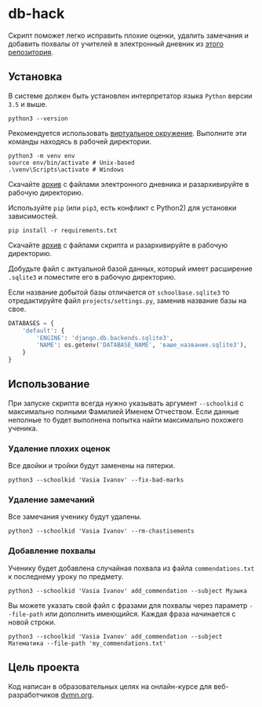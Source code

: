 # db-hack

Скрипт поможет легко исправить плохие оценки, удалить замечания
и добавить похвалы от учителей в электронный дневник из 
[этого репозитория](https://github.com/devmanorg/e-diary).

## Установка

В системе должен быть установлен интерпретатор языка `Python` версии
`3.5` и выше.

```
python3 --version
```

Рекомендуется использовать 
[виртуальное окружение](https://docs.python.org/3/library/venv.html).
Выполните эти команды находясь в рабочей директории.

```
python3 -m venv env
source env/bin/activate # Unix-based
.\venv\Scripts\activate # Windows
```

Скачайте [архив](https://github.com/devmanorg/e-diary/archive/refs/heads/master.zip) 
с файлами электронного дневника и разархивируйте в рабочую директорию. 


Используйте `pip` (или `pip3`, есть конфликт с Python2) для установки зависимостей. 

```
pip install -r requirements.txt
```

Скачайте [архив](https://github.com/6f6e69/ediary-db-hack/archive/refs/heads/main.zip) 
с файлами скрипта и разархивируйте в рабочую директорию.

Добудьте файл с актуальной базой данных, который имеет расширение `.sqlite3` и 
поместите его в рабочую директорию.

Если название добытой базы отличается от `schoolbase.sqlite3` то отредактируйте файл 
`projects/settings.py`, заменив название базы на свое.

``` python
DATABASES = {
    'default': {
        'ENGINE': 'django.db.backends.sqlite3',
        'NAME': os.getenv('DATABASE_NAME', 'ваше_название.sqlite3'),
    }
}
```

## Использование

При запуске скрипта всегда нужно указывать аргумент `--schoolkid` с
максимально полными Фамилией Именем Отчеством. Если данные неполные
то будет выполнена попытка найти максимально похожего ученика.

### Удаление плохих оценок

Все двойки и тройки будут заменены на пятерки.

```
python3 --schoolkid 'Vasia Ivanov' --fix-bad-marks
```

### Удаление замечаний

Все замечания ученику будут удалены.

```
python3 --schoolkid 'Vasia Ivanov' --rm-chastisements
```

### Добавление похвалы

Ученику будет добавлена случайная похвала из файла `commendations.txt` к 
последнему уроку по предмету.

```
python3 --schoolkid 'Vasia Ivanov' add_commendation --subject Музыка
```

Вы можете указать свой файл с фразами для похвалы через параметр `--file-path`
или дополнить имеющийся. Каждая фраза начинается с новой строки.

```
python3 --schoolkid 'Vasia Ivanov' add_commendation --subject Математика --file-path 'my_commendations.txt'
```

## Цель проекта

Код написан в образовательных целях на онлайн-курсе для веб-разработчиков [dvmn.org](https://dvmn.org/).